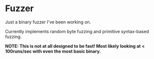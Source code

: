 Fuzzer
======

Just a binary fuzzer I've been working on.

Currently implements random byte fuzzing and primitive syntax-based fuzzing.

**NOTE: This is not at all designed to be fast! Most likely looking at < 100runs/sec with even the most basic binary.**